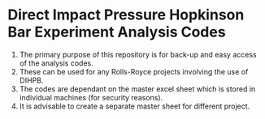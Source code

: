 # Direct Impact Pressure Hopkinson Bar Experiment Analysis Codes

1. The primary purpose of this repository is for back-up and easy access of the analysis codes. 
2. These can be used for any Rolls-Royce projects involving the use of DIHPB. 
3. The codes are dependant on the master excel sheet which is stored in individual machines (for security reasons). 
4. It is advisable to create a separate master sheet for different project.

